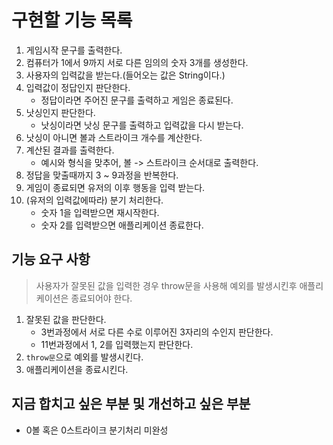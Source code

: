 # 구현할 기능 목록

1. 게임시작 문구를 출력한다.
2. 컴퓨터가 1에서 9까지 서로 다른 임의의 숫자 3개를 생성한다.
3. 사용자의 입력값을 받는다.(들어오는 값은 String이다.)
4. 입력값이 정답인지 판단한다.
    - 정답이라면 주어진 문구를 출력하고 게임은 종료된다.
5. 낫싱인지 판단한다.
    - 낫싱이라면 낫싱 문구를 출력하고 입력값을 다시 받는다.
6. 낫싱이 아니면 볼과 스트라이크 개수를 계산한다.
7. 계산된 결과를 출력한다.
    - 예시와 형식을 맞추어, 볼 -> 스트라이크 순서대로 출력한다.
8. 정답을 맞출때까지 3 ~ 9과정을 반복한다.
9. 게임이 종료되면 유저의 이후 행동을 입력 받는다.
10. (유저의 입력값에따라) 분기 처리한다.
    - 숫자 1을 입력받으면 재시작한다.
    - 숫자 2를 입력받으면 애플리케이션 종료한다.

## 기능 요구 사항
>사용자가 잘못된 값을 입력한 경우 throw문을 사용해 예외를 발생시킨후 애플리케이션은 종료되어야 한다.

1. 잘못된 값을 판단한다.
    - 3번과정에서 서로 다른 수로 이루어진 3자리의 수인지 판단한다.
    - 11번과정에서 1, 2를 입력했는지 판단한다.
2. `throw문`으로 예외를 발생시킨다.
3. 애플리케이션을 종료시킨다.


## 지금 합치고 싶은 부분 및 개선하고 싶은 부분
- 0볼 혹은 0스트라이크 분기처리 미완성